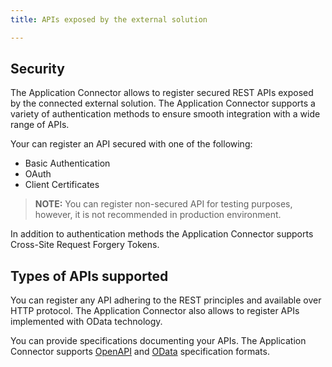 ```yaml
---
title: APIs exposed by the external solution

---
```


## Security

The Application Connector allows to register secured REST APIs exposed by the connected external solution. The Application Connector supports a variety of authentication methods to ensure smooth integration with a wide range of APIs. 

Your can register an API secured with one of the following:

- Basic Authentication
- OAuth
- Client Certificates

> **NOTE:** You can register non-secured API for testing purposes, however, it is not recommended in production environment.

In addition to authentication methods the Application Connector supports Cross-Site Request Forgery Tokens.

## Types of APIs supported

You can register any API adhering to the REST principles and available over HTTP protocol. The Application Connector also allows to register APIs implemented with OData technology. 

You can provide specifications documenting your APIs. The Application Connector supports [OpenAPI](https://www.openapis.org/) and [OData](https://www.odata.org/documentation) specification formats.
